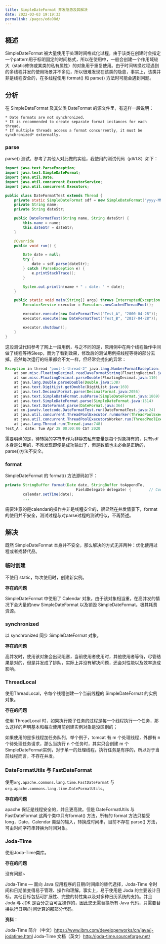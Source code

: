 ```yaml
---
title: SimpleDateFormat 并发隐患及其解决
date: 2022-03-03 19:19:33
permalink: /pages/eda98d/
---
```

## 概述

SimpleDateFormat 被大量使用于处理时间格式化过程，由于该类在创建时会指定一个pattern用于标明固定的时间格式，所以在使用中，一般会创建一个作用域较大（static修饰或某类的私有属性）的对象用于重复使用。由于时间转换过程遇到的多线程并发的使用场景并不多见，所以很难发现在该类的隐患，事实上，该类并非是线程安全的，在多线程使用 format() 和 parse() 方法时可能会遇到问题。

## 分析

在 SimpleDateFormat 及其父类 DateFormat 的源文件里，有这样一段说明：

```
* Date formats are not synchronized.
* It is recommended to create separate format instances for each thread.
* If multiple threads access a format concurrently, it must be synchronized* externally.
```

### parse

parse() 测试，参考了其他人对此做的实验，我使用的测试代码（jdk1.8）如下：

```java
import java.text.ParseException;
import java.text.SimpleDateFormat;
import java.util.Date;
import java.util.concurrent.ExecutorService;
import java.util.concurrent.Executors;

public class DateFormatTest extends Thread {
    private static SimpleDateFormat sdf = new SimpleDateFormat("yyyy-MM-dd");
    private String name;
    private String dateStr;

    public DateFormatTest(String name, String dateStr) {
        this.name = name;
        this.dateStr = dateStr;
    }

    @Override
    public void run() {

        Date date = null;
        try {
            date = sdf.parse(dateStr);
        } catch (ParseException e) {
            e.printStackTrace();
        }

        System.out.println(name + " : date: " + date);
    }

    public static void main(String[] args) throws InterruptedException {
        ExecutorService executor = Executors.newCachedThreadPool();

        executor.execute(new DateFormatTest("Test_A", "2000-04-28"));
        executor.execute(new DateFormatTest("Test_B", "2017-04-28"));

        executor.shutdown();
    }
}
```

这段测试代码参考了网上一段用例，与之不同的是，原用例中在两个线程操作中间做了线程等待Sleep，而为了看到效果，修改后的测试用例把线程等待的部分去掉。虽然每次运行的结果都会不太一样，但经常会抛出的异常：

```java
Exception in thread "pool-1-thread-2" java.lang.NumberFormatException: empty String
	at sun.misc.FloatingDecimal.readJavaFormatString(FloatingDecimal.java:1842)
	at sun.misc.FloatingDecimal.parseDouble(FloatingDecimal.java:110)
	at java.lang.Double.parseDouble(Double.java:538)
	at java.text.DigitList.getDouble(DigitList.java:169)
	at java.text.DecimalFormat.parse(DecimalFormat.java:2056)
	at java.text.SimpleDateFormat.subParse(SimpleDateFormat.java:1869)
	at java.text.SimpleDateFormat.parse(SimpleDateFormat.java:1514)
	at java.text.DateFormat.parse(DateFormat.java:364)
	at cn.javatv.leetcode.DateFormatTest.run(DateFormatTest.java:24)
	at java.util.concurrent.ThreadPoolExecutor.runWorker(ThreadPoolExecutor.java:1149)
	at java.util.concurrent.ThreadPoolExecutor$Worker.run(ThreadPoolExecutor.java:624)
	at java.lang.Thread.run(Thread.java:748)
Test_A : date: Tue Apr 28 00:00:00 CST 2020
```

需要明确的是，待转换的字符串作为非静态私有变量是每个对象持有的，只有sdf本身是公用的，不难发现即便是成功输出了，但是数值也未必会是正确的，parse()方法不安全。

### format

SimpleDateFormat 的 format() 方法源码如下：

```java
private StringBuffer format(Date date, StringBuffer toAppendTo,
                                FieldDelegate delegate) {        // Convert input date to time field list
        calendar.setTime(date);
        ...
```

需要注意的是calendar的操作并非是线程安全的，很显然在并发情景下，format的使用并不安全，测试过程与对parse过程的测试相似，不再赘述。

## 解决

既然 SimpleDateFormat 本身并不安全，那么解决的方式无非两种：优化使用过程或者找替代品。

### 临时创建 

不使用 static，每次使用时，创建新实例。

**存在的问题** 

SimpleDateFormat 中使用了 Calendar 对象，由于该对象相当重，在高并发的情况下会大量的new SimpleDateFormat 以及销毁 SimpleDateFormat，极其耗费资源。

### synchronized 

以 synchronized 同步 SimpleDateFormat 对象。

**存在的问题** 

高并发时，使用该对象会出现阻塞，当前使用者使用时，其他使用者等待，尽管结果是对的，但是并发成了排队，实际上并没有解决问题，还会对性能以及效率造成影响。

### ThreadLocal 

使用ThreadLocal，令每个线程创建一个当前线程的 SimpleDateFormat 的实例对象。

**存在的问题**

使用 ThreadLocal 时，如果执行原子任务的过程是每一个线程执行一个任务，那么这样的声明基本和每次使用前创建实例对象是没区别的；

如果使用的是多线程加任务队列，举个例子，tomcat 有 m 个处理线程，外部有 n 个待处理任务请求，那么当执行 n 个任务时，其实只会创建 m 个SimpleDateFormat实例，对于单一的处理线程，执行任务是有序的，所以对于当前线程而言，不存在并发。

### DateFormatUtils 与 FastDateFormat 

使用`org.apache.commons.lang.time.FastDateFormat` 与 `org.apache.commons.lang.time.DateFormatUtils`。

**存在的问题**

apache 保证是线程安全的，并且更高效。但是 DateFormatUtils 与 FastDateFormat 这两个类中只有format() 方法，所有的 format 方法只接受long，Date，Calendar 类型的输入，转换成时间串，目前不存在 parse() 方法，可由时间字符串转换为时间对象。

### Joda-Time 

使用Joda-Time类库。

**存在的问题** 

没有问题~

Joda-Time — 面向 Java 应用程序的日期/时间库的替代选择，Joda-Time 令时间和日期值变得易于管理、操作和理解。事实上，易于使用是 Joda 的主要设计目标。其他目标包括可扩展性、完整的特性集以及对多种日历系统的支持。并且 Joda 与 JDK 是百分之百可互操作的，因此您无需替换所有 Java 代码，只需要替换执行日期/时间计算的那部分代码。

**资料**： 

Joda-Time 简介（中文）https://www.ibm.com/developerworks/cn/java/j-jodatime.html
Joda-Time 文档（英文）http://joda-time.sourceforge.net/

### 